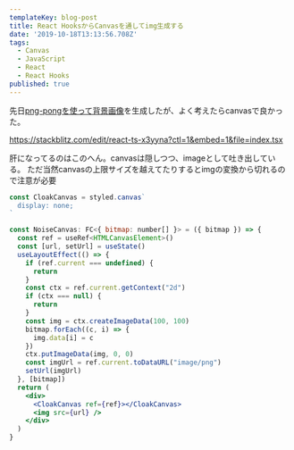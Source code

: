 ```yaml
---
templateKey: blog-post
title: React HooksからCanvasを通してimg生成する
date: '2019-10-18T13:13:56.708Z'
tags: 
  - Canvas
  - JavaScript
  - React
  - React Hooks
published: true
---
```


先日[png-pongを使って背景画像](https://terrier.dev/blog/2019/20191014170357-png-pong-draw-image/)を生成したが、よく考えたらcanvasで良かった。

https://stackblitz.com/edit/react-ts-x3yyna?ctl=1&embed=1&file=index.tsx


肝になってるのはこのへん。canvasは隠しつつ、imageとして吐き出している。
ただ当然canvasの上限サイズを越えてたりするとimgの変換から切れるので注意が必要

```jsx
const CloakCanvas = styled.canvas`
  display: none;
`

const NoiseCanvas: FC<{ bitmap: number[] }> = ({ bitmap }) => {
  const ref = useRef<HTMLCanvasElement>()
  const [url, setUrl] = useState()
  useLayoutEffect(() => {
    if (ref.current === undefined) {
      return
    }
    const ctx = ref.current.getContext("2d")
    if (ctx === null) {
      return
    }
    const img = ctx.createImageData(100, 100)
    bitmap.forEach((c, i) => {
      img.data[i] = c
    })
    ctx.putImageData(img, 0, 0)
    const imgUrl = ref.current.toDataURL("image/png")
    setUrl(imgUrl)
  }, [bitmap])
  return (
    <div>
      <CloakCanvas ref={ref}></CloakCanvas>
      <img src={url} />
    </div>
  )
}


